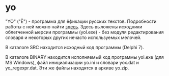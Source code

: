 # yo

"YO" ("Ё") - программа для ёфикации русских текстов. Подробности работы с ней можно найти [здесь](http://vgiv.narod.ru/yo/yo.html). Здесь выложены исходники облегченной ыерсии программы (yol.exe) - без модуля редактирования словаря и некоторых других нечасто используемых мелочей.

В каталоге SRC находится исходный код программы (Delphi 7).

В каталоге BINARY находится исполняемый код программы yol.exe (для MS Windows), файл инициализации yo.ini и словари yox.dat и yo_regexpr.dat. Эти же файлы находятся в архиве yo.zip.
